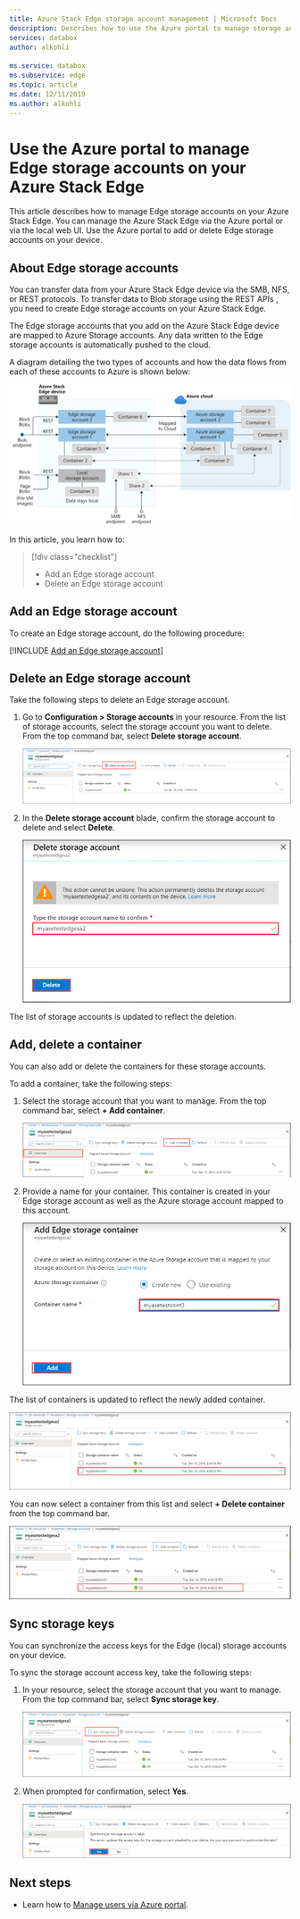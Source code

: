 ```yaml
---
title: Azure Stack Edge storage account management | Microsoft Docs 
description: Describes how to use the Azure portal to manage storage account on your Azure Stack Edge.
services: databox
author: alkohli

ms.service: databox
ms.subservice: edge
ms.topic: article
ms.date: 12/11/2019
ms.author: alkohli
---
```

# Use the Azure portal to manage Edge storage accounts on your Azure Stack Edge

<!--[!INCLUDE [applies-to-skus](../../includes/azure-stack-edge-applies-to-all-sku.md)]-->

This article describes how to manage Edge storage accounts on your Azure Stack Edge. You can manage the Azure Stack Edge via the Azure portal or via the local web UI. Use the Azure portal to add or delete Edge storage accounts on your device.

## About Edge storage accounts

You can transfer data from your Azure Stack Edge device via the SMB, NFS, or REST protocols. To transfer data to Blob storage using the REST APIs , you need to create Edge storage accounts on your Azure Stack Edge. 

The Edge storage accounts that you add on the Azure Stack Edge device are mapped to Azure Storage accounts. Any data written to the Edge storage accounts is automatically pushed to the cloud.

A diagram detailing the two types of accounts and how the data flows from each of these accounts to Azure is shown below:

![Diagram for Blob storage accounts](media/azure-stack-edge-j-series-manage-storage-accounts/ase-blob-storage.svg)

In this article, you learn how to:

> [!div class="checklist"]
> * Add an Edge storage account
> * Delete an Edge storage account


## Add an Edge storage account

To create an Edge storage account, do the following procedure:

[!INCLUDE [Add an Edge storage account](../../includes/azure-stack-edge-gateway-add-storage-account.md)]

## Delete an Edge storage account

Take the following steps to delete an Edge storage account.

1. Go to **Configuration > Storage accounts** in your resource. From the list of storage accounts, select the storage account you want to delete. From the top command bar, select **Delete storage account**.

    ![Go to list of storage accounts](media/azure-stack-edge-j-series-manage-storage-accounts/delete-edge-storage-account-1.png)

2. In the **Delete storage account** blade, confirm the storage account to delete and select **Delete**.

    ![Confirm and delete storage account](media/azure-stack-edge-j-series-manage-storage-accounts/delete-edge-storage-account-2.png)

The list of storage accounts is updated to reflect the deletion.


## Add, delete a container

You can also add or delete the containers for these storage accounts.

To add a container, take the following steps:

1. Select the storage account that you want to manage. From the top command bar, select **+ Add container**.

    ![Select storage account to add container](media/azure-stack-edge-j-series-manage-storage-accounts/add-container-1.png)

2. Provide a name for your container. This container is created in your Edge storage account as well as the Azure storage account mapped to this account. 

    ![Add Edge container](media/azure-stack-edge-j-series-manage-storage-accounts/add-container-2.png)

The list of containers is updated to reflect the newly added container.

![Updated list of containers](media/azure-stack-edge-j-series-manage-storage-accounts/add-container-4.png)

You can now select a container from this list and select **+ Delete container** from the top command bar. 

![Delete a container](media/azure-stack-edge-j-series-manage-storage-accounts/add-container-3.png)

## Sync storage keys

You can synchronize the access keys for the Edge (local) storage accounts on your device. 

To sync the storage account access key, take the following steps:

1. In your resource, select the storage account that you want to manage. From the top command bar, select **Sync storage key**.

    ![Select sync storage key](media/azure-stack-edge-j-series-manage-storage-accounts/sync-storage-key-1.png)

2. When prompted for confirmation, select **Yes**.

    ![Select sync storage key](media/azure-stack-edge-j-series-manage-storage-accounts/sync-storage-key-2.png)

## Next steps

- Learn how to [Manage users via Azure portal](azure-stack-edge-placeholder.md).
